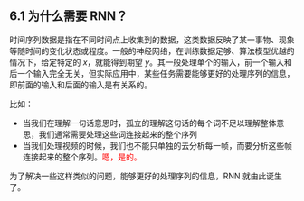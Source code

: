 

## 6.1 为什么需要 RNN？

时间序列数据是指在不同时间点上收集到的数据，这类数据反映了某一事物、现象等随时间的变化状态或程度。一般的神经网络，在训练数据足够、算法模型优越的情况下，给定特定的 $x$，就能得到期望 $y$。其一般处理单个的输入，前一个输入和后一个输入完全无关，但实际应用中，某些任务需要能够更好的处理序列的信息，即前面的输入和后面的输入是有关系的。

比如：

- 当我们在理解一句话意思时，孤立的理解这句话的每个词不足以理解整体意思，我们通常需要处理这些词连接起来的整个序列
- 当我们处理视频的时候，我们也不能只单独的去分析每一帧，而要分析这些帧连接起来的整个序列。<span style="color:red;">嗯，是的。</span>

为了解决一些这样类似的问题，能够更好的处理序列的信息，RNN 就由此诞生了。
